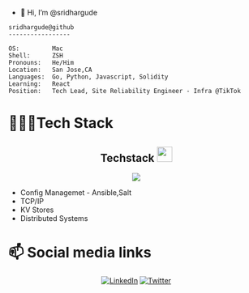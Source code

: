 - 👋 Hi, I’m @sridhargude

```
sridhargude@github
-----------------

OS:         Mac
Shell:      ZSH
Pronouns:   He/Him
Location:   San Jose,CA
Languages:  Go, Python, Javascript, Solidity
Learning:   React
Position:   Tech Lead, Site Reliability Engineer - Infra @TikTok
```

# 👨🏻‍💻Tech Stack
<div align="center">
    <h2>Techstack <img src="https://cdn.discordapp.com/emojis/886120813969956875.png?size=100" width="30px"></h2>
    <img src="https://skillicons.dev/icons?i=py,go,js,solidity,aws,jenkins,docker,redis">
</div>


* Config Managemet - Ansible,Salt
* TCP/IP
* KV Stores
* Distributed Systems
  

# 📫 Social media links 

<div align=center>

[![LinkedIn](https://img.shields.io/badge/LinkedIn-0077B5?style=for-the-badge&logo=linkedin&logoColor=white)](https://www.linkedin.com/in/sridhargude)
[![Twitter](https://img.shields.io/badge/Twitter-%231DA1F2.svg?style=for-the-badge&logo=Twitter&logoColor=white)](https://www.twitter.com/sridhar_gude)

</div>

<!---
sridhargude/sridhargude is a ✨ special ✨ repository because its `README.md` (this file) appears on your GitHub profile.
You can click the Preview link to take a look at your changes.
--->
